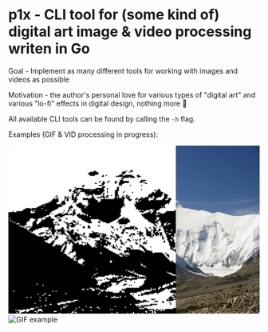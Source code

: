 # p1x - CLI tool for (some kind of) digital art image & video processing writen in Go


Goal - Implement as many different tools for working with images and videos as possible

Motivation - the author's personal love for various types of "digital art" and various "lo-fi" effects in digital design, nothing more 🙂


All available CLI tools can be found by calling the `-h` flag.

Examples (GIF & VID processing in progress):

![Image example](assets/img1.jpg)
![GIF example](assets/gif1.gif)
